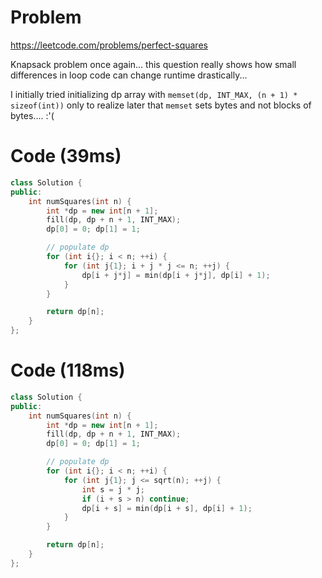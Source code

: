 # Problem
https://leetcode.com/problems/perfect-squares

Knapsack problem once again... this question really shows how small differences in loop code can change runtime drastically...

I initially tried initializing dp array with `memset(dp, INT_MAX, (n + 1) * sizeof(int))` only to realize later that `memset` sets bytes and not blocks of bytes.... :'(

# Code (39ms)
```cpp []
class Solution {
public:
    int numSquares(int n) {
        int *dp = new int[n + 1];
        fill(dp, dp + n + 1, INT_MAX);
        dp[0] = 0; dp[1] = 1;

        // populate dp
        for (int i{}; i < n; ++i) {
            for (int j{1}; i + j * j <= n; ++j) {
                dp[i + j*j] = min(dp[i + j*j], dp[i] + 1);
            }
        }

        return dp[n];
    }
};
```

# Code (118ms)
```cpp []
class Solution {
public:
    int numSquares(int n) {
        int *dp = new int[n + 1];
        fill(dp, dp + n + 1, INT_MAX);
        dp[0] = 0; dp[1] = 1;

        // populate dp
        for (int i{}; i < n; ++i) {
            for (int j{1}; j <= sqrt(n); ++j) {
                int s = j * j;
                if (i + s > n) continue;
                dp[i + s] = min(dp[i + s], dp[i] + 1);
            }
        }

        return dp[n];
    }
};
```